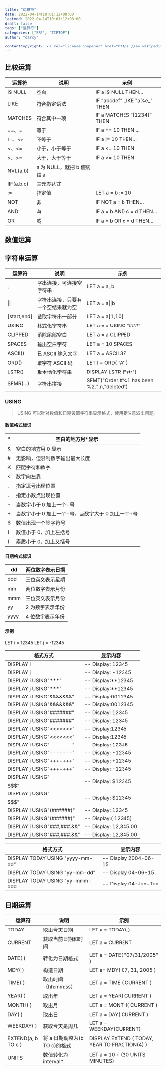 ```yaml
---
title: "运算符"
date: 2022-04-14T10:01:12+08:00
lastmod: 2022-04-14T10:01:12+08:00
draft: false
tags: ["运算符"]
categories: ["ERP", "TIPTOP"]
author: "darcy"

contentCopyright: '<a rel="license noopener" href="https://en.wikipedia.org/wiki/Wikipedia:Text_of_Creative_Commons_Attribution-ShareAlike_3.0_Unported_License" target="_blank">Creative Commons Attribution-ShareAlike License</a>'
---
```


## 比较运算

| 运算符     | 说明                       | 示例                          |
| ---------- | -------------------------- | ----------------------------- |
| IS NULL    | 空白                       | IF a IS NULL THEN…            |
| LIKE       | 符合指定语法               | IF "abcdef" LIKE "a%e\_" THEN |
| MATCHES    | 符合其中一项               | IF a MATCHES “[1234]” THEN    |
| ==、=      | 等于                       | IF a == 10 THEN ...           |
| !=、<>     | 不等于                     | IF a != 10 THEN…              |
| <、<=      | 小于，小于等于             | IF a <= 10 THEN               |
| >、>=      | 大于，大于等于             | IF a >= 10 THEN               |
| NVL(a,b)   | a 为 NULL，就把 b 值赋给 a |                               |
| IIF(a,b,c) | 三元表达式                 |                               |
| :=         | 指定值                     | LET a = b := 10               |
| NOT        | 非                         | IF NOT a = b THEN…            |
| AND        | 与                         | IF a = b AND c = d THEN…      |
| OR         | 或                         | IF a = b OR c = d THEN…       |

## 数值运算

## 字符串运算

| 运算符       | 说明                               | 示例                                       |
| ------------ | ---------------------------------- | ------------------------------------------ |
| ,            | 字串连接，可连接空字符串           | LET a = a, b                               |
| &#124;&#124; | 字符串连接，只要有一个空结果就为空 | LET a = a&#124;&#124;b                     |
| [start,end]  | 截取字符串一部分                   | LET a = a[1,10]                            |
| USING        | 格式化字符串                       | LET a = a USING “###”                      |
| CLIPPED      | 消除尾部空白                       | LET a = a CLIPPED                          |
| SPACES       | 输出空白字符                       | LET a = 10 SPACES                          |
| ASCII()      | 已 ASCII 输入文字                  | LET a = ASCII 37                           |
| ORD()        | 取字符 ASCII 码                    | LET I = ORD( “A” )                         |
| LSTR()       | 取本地化字符串                     | DISPLAY LSTR ("str")                       |
| SFMR(...)    | 字符串拼接                         | SFMT("Order #%1 has been %2.",n,"deleted") |

### USING

> USING 可以针对数值和日期设置字符串显示格式，使用要注意溢出问题。

#### 数值格式标识

| \*  | 空白的地方用\*显示                                 |
| --- | -------------------------------------------------- |
| &   | 空白的地方用 0 显示                                |
| #   | 无影响，但限制数字输出最大长度                     |
| X   | 匹配字符和数字                                     |
| <   | 数字向左靠                                         |
| ,   | 指定逗号出现位置                                   |
| .   | 指定小数点出现位置                                 |
| -   | 当数字小于 0 加上一个-号                           |
| +   | 当数字小于 0 加上一个-号，当数字大于 0 加上一个+号 |
| $   | 数值出现一个签字符号                               |
| (   | 数值小于 0，加上左括号                             |
| )   | 素质小于 0，加上又括号                             |

#### 日期格式标识

| dd   | 两位数字表示日期 |
| ---- | ---------------- |
| ddd  | 三位英文表示星期 |
| mm   | 两位数字表示月份 |
| mmm  | 三位英文表示月份 |
| yy   | 2 为数字表示年份 |
| yyyy | 4 位数字表示年份 |

#### 示例

LET i = 12345
LET j = -12345

| 格式方式                    | 显示内容              |
| --------------------------- | --------------------- |
| DISPLAY i                   | -- Display: 12345     |
| DISPLAY j                   | -- Display: -12345    |
| DISPLAY i USING"\*\*\*"     | -- Display:\*\*12345  |
| DISPLAY j USING"\*\*\*"     | -- Display:\*\*12345  |
| DISPLAY i USING"&&&&&&&"    | -- Display:0012345    |
| DISPLAY j USING"&&&&&&&"    | -- Display:0012345    |
| DISPLAY i USING"#######"    | -- Display: 12345     |
| DISPLAY j USING"#######"    | -- Display: 12345     |
| DISPLAY i USING"<<<<<<<"    | -- Display:12345      |
| DISPLAY j USING"<<<<<<<"    | -- Display:12345      |
| DISPLAY i USING"-------"    | -- Display: 12345     |
| DISPLAY j USING"-------"    | -- Display: -12345    |
| DISPLAY i USING"+++++++"    | -- Display: +12345    |
| DISPLAY j USING"+++++++"    | -- Display: -12345    |
| DISPLAY i USING"$$$$$$$"    | -- Display: $12345    |
| DISPLAY j USING"$$$$$$$"    | -- Display: $12345    |
| DISPLAY i USING"(######)"   | -- Display: 12345     |
| DISPLAY j USING"(######)"   | -- Display:( 12345)   |
| DISPLAY i USING"###,###.&&" | -- Display: 12,345.00 |
| DISPLAY j USING"###,###.&&" | -- Display: 12,345.00 |

| 格式方式                         | 显示内容              |
| -------------------------------- | --------------------- |
| DISPLAY TODAY USING "yyyy-mm-dd" | -- Display 2004-06-15 |
| DISPLAY TODAY USING "yy-mm-dd"   | -- Display 04-06-15   |
| DISPLAY TODAY USING "yy-mmm-ddd  | -- Display 04-Jun-Tue |

## 日期运算

| 运算符             | 说明                          | 示例                                          |
| ------------------ | ----------------------------- | --------------------------------------------- |
| TODAY              | 取出今天日期                  | LET a = TODAY( )                              |
| CURRENT            | 获取当前日期和时间            | LET a = CURRENT                               |
| DATE( )            | 转化为日期格式                | LET a = DATE( "07/31/2005" )                  |
| MDY( )             | 构造日期                      | LET a= MDY( 07, 31, 2005 )                    |
| TIME( )            | 取出时间（hh:mm:ss）          | LET a = TIME ( CURRENT )                      |
| YEAR( )            | 取出年                        | LET a = YEAR( CURRENT )                       |
| MONTH( )           | 取出月                        | LET a = MONTH( CURRENT )                      |
| DAY( )             | 取出日                        | LET a = DAY( CURRENT )                        |
| WEEKDAY( )         | 获取今天是周几                | LET a = WEEKDAY(CURRENT)                      |
| EXTEND(a, b TO c ) | 将 a 日期调整为(b TO c)的格式 | DISPLAY EXTEND ( TODAY, YEAR TO FRACTION(4) ) |
| UNITS              | 数值转化为 interval\*         | LET a = 10 + (20 UNITS MINUTES)               |
